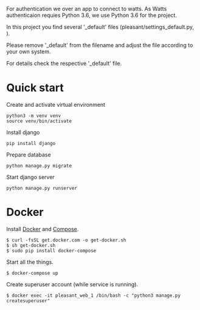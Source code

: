 For authentication we over an app to connect to watts. As Watts authenticaion requies Python 3.6, we use Python 3.6 for the project.

In this project you find several '_default' files (pleasant/settings_default.py, ).

Please remove '_default' from the filename and adjust the file according to your own system.

For details check the respective '_default' file.

# Quick start

Create and activate virtual environment

    python3 -m venv venv
    source venv/bin/activate

Install django

    pip install django

Prepare database

    python manage.py migrate

Start django server

    python manage.py runserver

# Docker

Install [Docker](https://get.docker.com/) and [Compose](https://docs.docker.com/compose/install/).

    $ curl -fsSL get.docker.com -o get-docker.sh
    $ sh get-docker.sh
    $ sudo pip install docker-compose

Start all the things.

    $ docker-compose up

Create superuser account (while service is running).

    $ docker exec -it pleasant_web_1 /bin/bash -c "python3 manage.py createsuperuser"
